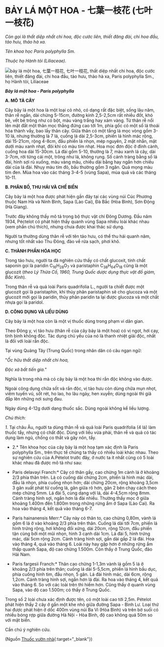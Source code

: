 # BẢY LÁ MỘT HOA \- 七葉一枝花 (七叶一枝花)

*Còn gọi là thất diệp nhất chi hoa, độc cước liên, thiết đăng đài, chi hoa đầu, tảo hưu, thảo hà xa.*

*Tên khoa học Paris polyphylla Sm.*

*Thuộc họ Hành tỏi (Liliaceae).*

![bảy lá một hoa, 七葉一枝花, 七叶一枝花, thất diệp nhất chi hoa, độc cước liên, thiết đăng đài, chi hoa đầu, tảo hưu, thảo hà xa, Paris polyphylla Sm., họ Hành tỏi, Liliaceae](/imgs/caythuoc/dtl/bay-la-mot-hoa.jpg)

***Bảy lá một hoa - Paris polyphylla***

**A. MÔ TẢ CÂY**

Cây bảy lá một hoa là một loại cỏ nhỏ, có dạng rất đặc biệt, sống lâu năm, thân rễ ngắn, dài chừng 5-15cm, đường kính 2,5-2,5cm rất nhiều đốt, khó bẻ, vết bẻ trông như có bột, màu vàng trắng hay xám vàng. Từ thân rễ nổi lên mặt đất một thân mọc thẳng đứng cao tới 1m, phía gốc có một số lá thoái hóa thành vẩy, bao lấy thân cây. Giữa thân có một tầng lá mọc vòng gồm 3-10 lá, nhưng thường là 7 lá, cuống lá dài 2,5-3cm, phiến lá hình mác rộng, dài 15-21cm, rộng 4-8cm, đầu phiến lá nhọn, mép nguyên, 2 mặt nhẵn, mặt dưới màu xanh nhạt, đôi khi có màu tím nhạt. Hoa mọc đơn độc ở đỉnh cành, cuống hoa dài 15-30cm. Lá đài gồm 5-10, thường là 7, màu xanh lá cây, dài 3-7cm, rời từng cái một, trông như lá, không rụng. Số cánh tràng bằng số lá đài, hình sợi rủ xuống, màu vàng mâu, chiều dài bằng hay ngắn hơn chiều dài của lá đài. Nhụy màu tím đỏ, bầu thường gồm 3 ngăn. Quả mọng màu tím đen. Mùa hoa vào các tháng 3-4-5 (vùng Sapa), mùa quả và các tháng 10-11.

**B. PHÂN BỐ, THU HÁI VÀ CHẾ BIẾN**

Cây bảy lá một hoa được phát hiện gần đây tại các vùng núi Cúc Phương thuộc Nam Hà và Ninh Bình, Sapa (Lào Cai), Đà Bắc (Hòa Bình), Sơn Động (Hà Giang).

Trước đây không thấy mô tả trong bộ thực vật chí Đông Dương. Đầu năm 1934, Péctelot có phát hiện thấy quanh vùng Sapa nhiều loài khác nhau (xem phần chú thích), nhưng chưa được khai thác sử dụng.

Người ta thường dùng thân rễ với tên tảo hưu, có thể thu hái quanh năm, nhưng tốt nhất vào Thu Đông, đào về rửa sạch, phơi khô.

**C. THÀNH PHẦN HÓA HỌC**

Trong tảo hưu, người ta đã nghiên cứu thấy có chất glucoxit, tính chất saponin gọi là paridin C<sub>16</sub>H<sub>28</sub>O<sub>7</sub> và paristaphin C<sub>38</sub>H<sub>64</sub>O<sub>18</sub> cũng là một glucozit (*theo Lý Thừa Cố, 1960, Trung Quốc dược dụng thực vật đồ giám, Bắc Kinh*).

Trong thân rễ và quả loài Paris quadrifolia L., người ta chiết được một glucozit gọi là paristaphin, khi thủy phân paristaphin sẽ cho glucoza và một glucozit mới gọi là paridin, thủy phân paridin ta lại được glucoza và một chất nhựa gọi là paridol.

**D. CÔNG DỤNG VÀ LIỀU DÙNG**

Cây bảy lá một hoa còn là một vị thuốc dùng trong phạm vi dân gian.

Theo Đông y, vị tảo hưu (thân rễ của cây bảy lá một hoa) có vị ngọt, hơi cay, tính bình không độc. Tác dụng chủ yếu của nó là thanh nhiệt giải độc, nhất là đối với loài rắn độc.

Tại vùng Quảng Tây (Trung Quốc) trong nhân dân có câu ngạn ngữ:

"*Ốc hữu thất diệp nhất chi hoa,*

*Độc xà bất tiến gia.*"

Nghĩa là trong nhà mà có cây bảy lá một hoa thì rắn độc không vào được.

Ngoài công dụng chữa sốt và rắn độc, vị tảo hưu còn dùng chữa mụn nhọt, viêm tuyến vú, sốt rét, ho lao, ho lâu ngày, hen xuyễn; dùng ngoài thì giã đắp lên những nơi sưng đau.

Ngày dùng 4-12g dưới dạng thuốc sắc. Dùng ngoài không kể liều lượng.

*Chú thích:*

*1.* Tại châu Âu, người ta dùng thân rễ và quả loài Paris quadrifolia (4 lá) làm thuốc tẩy, nhưng có chất độc. Dùng với liều vừa phải, thân rễ và quả có tác dụng làm ngủ, chống co thắt và gây nôn, tẩy.

* 2.* Tên khoa học của cây bảy lá một hoa tạm xác định là Paris polyphylla Sm., trên thực tế chúng ta thấy có nhiều loài khác nhau. Theo sự nghiên cứu của A.Pételot trước đây, ở nước ta ít nhất cũng có 5 loài khác nhau đã được mô tả như sau:

* Paris delavayi Franch:* Cây có thân gầy, cao chừng 1m cành lá ở khoảng 2/3 phía thân trên. Lá có cuống dài chừng 2cm, phiến lá hình mác dài, đầu lá nhọn, phía cuống nhọn hơn; dài chừng 20cm, rộng khoảng 3,5cm 3 gân xuất phát từ cuống lá, gân giữa rõ hơn, gân 2 bên chạy cách theo mép chừng 5mm. Lá đài 5, cùng dạng với lá, dài 4-4,5cm rộng 8mm. Cánh tràng hình sợi, ngắn hơn lá đài nhiều. Thường thấy mọc ở giữa khoảng 1.400m đến 1.800m trong những rừng ẩm ở Sapa (Lào Cai). Ra hoa vào tháng 4, kết quả vào tháng 6-7.

* Paris hainanensis Merr:* Cây này có thân to, cao chừng 0,80m, vành lá gồm 6 lá ở vào khoảng 2/3 phía trên thân. Cuống lá dài tới 7cm, phiến lá hình trứng rộng, hơi không đối xứng, dài 20cm, rộng 12cm, đầu phiến tận cùng bởi một mũi nhọn, hình 3 cạnh dài 1cm. Lá đài 5, hình trứng mác, dài 5cm rộng 2cm. Cánh tràng hình sợi, gần dài gấp 2 lá đài. Hoa vào tháng 4, quả vào tháng 6. Loài này hay gặp hơn ở những rừng ẩm thấp quanh Sapa, độ cao chừng 1.500m. Còn thấy ở Trung Quốc, đảo Hải Nam.

* Paris fargesii Franch:* Thân cao chừng 1-1,3m vành lá gồm 5 lá ở khoảng 2/3 phía trên thân; cuống lá dài 5-5,5cm, phiến lá hình bầu dục, phía cuống hình tim, đầu nhọn, 5 gân. Lá đài hình mác, dài 6cm, rộng 1,2cm. Cánh tràng hình sợi, ngắn hơn lá đài. Ra hoa vào tháng 4, kết quả vào tháng 6. So với các loài trên thì hiếm hơn. Cũng thấy ở quanh vùng Sapa, vào độ cao 1.500m; có thấy ở Trung Quốc.

Trong số 2 loài chưa xác định được tên, có một loài cao tới 2,5m. Pételot phát hiện thấy 2 cây ở gần một khe nhỏ giữa đường Sapa - Bình Lư. Loại thứ hai được phát hiện ở dốc 400m vùng núi Ba Vì (Hòa Bình) và trên bờ suối có nhiều bóng rợp giữa đường Hà Nội - Hòa Bình, độ cao không quá 50m so với mặt biển.

Cần chú ý nghiên cứu.


(Nguồn [Thuốc vườn nhà](http://thuocvuonnha.com){:target="_blank"})